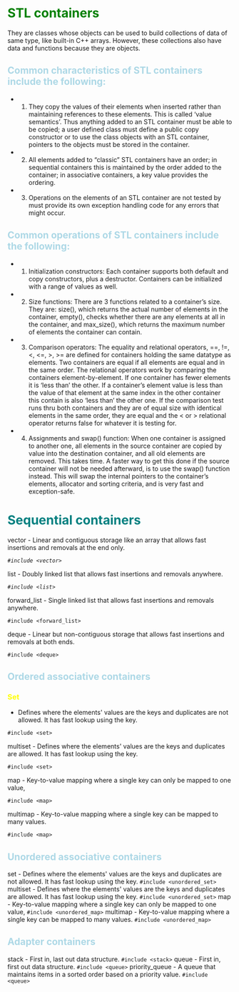 
# <span style="color:green">STL containers</span>

  They are classes whose objects can be used to build
  collections of data of same type, like built-in C++ arrays.
  However, these collections also have data and functions because
  they are objects.
  
## <span style="color:lightblue">Common characteristics of STL containers include the following:</span>

- 1. They copy the values of their elements when inserted rather than
     maintaining references to these elements. This is called ‘value
     semantics’. Thus anything added to an STL container must be able
     to be copied; a user defined class must define a public copy
     constructor or to use the class objects with an STL container,
     pointers to the objects must be stored in the container.

- 2. All elements added to “classic” STL containers have an order; in
     sequential containers this is maintained by the order added to
     the container; in associative containers, a key value provides
     the ordering.

- 3. Operations on the elements of an STL container are not tested by
     must provide its own exception handling code for any errors that
     might occur.

## <span style="color:lightblue">Common operations of STL containers include the following: </span>

- 1. Initialization constructors: Each container supports both
     default and copy constructors, plus a destructor. Containers can be
     initialized with a range of values as well. 
  
- 2. Size functions: There are 3 functions related to a container’s
     size. They are: size(), which returns the actual number of
     elements in the container, empty(), checks whether there are any
     elements at all in the container, and max_size(), which returns
     the maximum number of elements the container can contain.

- 3. Comparison operators: The equality and relational operators, ==,
     !=, <, <=, >, >= are defined for containers holding the same
     datatype as elements. Two containers are equal if all elements
     are equal and in the same order. The relational operators work
     by comparing the containers element-by-element. If one container
     has fewer elements it is ‘less than’ the other. If a container’s
     element value is less than the value of that element at the same
     index in the other container this contain is also ‘less than’
     the other one. If the comparison test runs thru both containers
     and they are of equal size with identical elements in the same
     order, they are equal and the < or > relational operator returns
     false for whatever it is testing for.

- 4. Assignments and swap() function: When one container is assigned
     to another one, all elements in the source container are copied
     by value into the destination container, and all old elements
     are removed. This takes time.  A faster way to get this done if
     the source container will not be needed afterward, is to use the
     swap() function instead. This will swap the internal pointers to
     the container’s elements, allocator and sorting criteria, and is
     very fast and exception-safe.

# <span style="color:teal">Sequential containers</span>

 vector - Linear and contiguous storage like an array that allows
 fast insertions and removals at the end only.
  
*`#include <vector>`*

 list - Doubly linked list that allows fast insertions and removals
 anywhere.
  
*`#include <list>`*

 forward_list - Single linked list that allows fast insertions and
 removals anywhere.
  
`#include <forward_list>`

 deque - Linear but non-contiguous storage that allows fast
 insertions and removals at both ends.
  
`#include <deque>`

## <span style="color:lightblue">Ordered associative containers </span>

 ### <span style="color:yellow">Set </span>
 
 - Defines where the elements' values are the keys and
 duplicates are not allowed. It has fast lookup using the key.

`#include <set>`

 multiset - Defines where the elements' values are the keys and
 duplicates are allowed. It has fast lookup using the key.

`#include <set>`

 map - Key-to-value mapping where a single key can only be mapped to
 one value,

`#include <map>`

 multimap - Key-to-value mapping where a single key can be mapped to
 many values.

`#include <map>`

## <span style="color:lightblue">Unordered associative containers</span>

 set - Defines where the elements' values are the keys and
 duplicates are not allowed. It has fast lookup using the key.
  `#include <unordered_set>`
 multiset - Defines where the elements' values are the keys and
 duplicates are allowed. It has fast lookup using the key.
  `#include <unordered_set>`
 map - Key-to-value mapping where a single key can only be mapped to
 one value,
  `#include <unordered_map>`
 multimap - Key-to-value mapping where a single key can be mapped to
 many values.
    `#include <unordered_map>`

## <span style="color:lightblue">Adapter containers </span>

 stack - First in, last out data structure.
  `#include <stack>`
 queue - First in, first out data structure.
  `#include <queue>`
 priority_queue - A queue that maintains items in a sorted order      based on a priority value.
    `#include <queue>`
